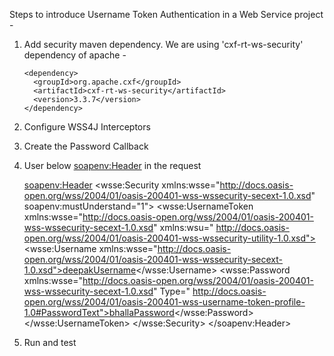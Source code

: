 Steps to introduce Username Token Authentication in a Web Service project -

1. Add security maven dependency. We are using 'cxf-rt-ws-security' dependency of apache -

	   <dependency>
	     <groupId>org.apache.cxf</groupId>
	     <artifactId>cxf-rt-ws-security</artifactId>
	     <version>3.3.7</version>
	   </dependency>

2. Configure WSS4J Interceptors
3. Create the Password Callback
4. User below <soapenv:Header> in the request

	<soapenv:Header>
	  <wsse:Security xmlns:wsse="http://docs.oasis-open.org/wss/2004/01/oasis-200401-wss-wssecurity-secext-1.0.xsd" soapenv:mustUnderstand="1">
		<wsse:UsernameToken xmlns:wsse="http://docs.oasis-open.org/wss/2004/01/oasis-200401-wss-wssecurity-secext-1.0.xsd" xmlns:wsu="	   http://docs.oasis-open.org/wss/2004/01/oasis-200401-wss-wssecurity-utility-1.0.xsd">
			<wsse:Username xmlns:wsse="http://docs.oasis-open.org/wss/2004/01/oasis-200401-wss-wssecurity-secext-1.0.xsd">deepakUsername</wsse:Username>
			<wsse:Password xmlns:wsse="http://docs.oasis-open.org/wss/2004/01/oasis-200401-wss-wssecurity-secext-1.0.xsd" Type="	http://docs.oasis-open.org/wss/2004/01/oasis-200401-wss-username-token-profile-1.0#PasswordText">bhallaPassword</wsse:Password>
		</wsse:UsernameToken>
	  </wsse:Security>
	</soapenv:Header>

5. Run and test	